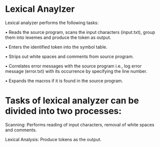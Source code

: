 # Lexical Anaylzer

Lexical analyzer performs the following tasks:

• Reads the source program, scans the input characters (input.txt), group them into lexemes and produce the token as output.

• Enters the identified token into the symbol table.

• Strips out white spaces and comments from source program.

• Correlates error messages with the source program i.e., log error message (error.txt) with its occurrence by specifying the line number.

• Expands the macros if it is found in the source program.

# Tasks of lexical analyzer can be divided into two processes:

Scanning: Performs reading of input characters, removal of white spaces and comments.

Lexical Analysis: Produce tokens as the output.
